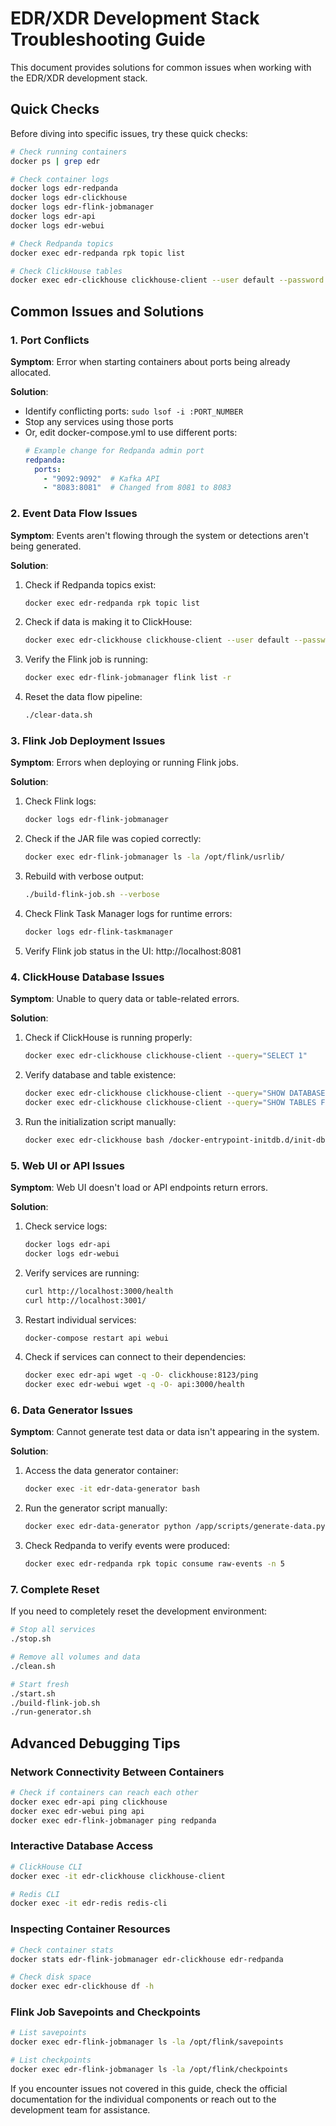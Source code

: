 # EDR/XDR Development Stack Troubleshooting Guide

This document provides solutions for common issues when working with the EDR/XDR development stack.

## Quick Checks

Before diving into specific issues, try these quick checks:

```bash
# Check running containers
docker ps | grep edr

# Check container logs
docker logs edr-redpanda
docker logs edr-clickhouse
docker logs edr-flink-jobmanager
docker logs edr-api
docker logs edr-webui

# Check Redpanda topics
docker exec edr-redpanda rpk topic list

# Check ClickHouse tables
docker exec edr-clickhouse clickhouse-client --user default --password edrpassword --query="SHOW TABLES FROM edr"
```

## Common Issues and Solutions

### 1. Port Conflicts

**Symptom**: Error when starting containers about ports being already allocated.

**Solution**:
- Identify conflicting ports: `sudo lsof -i :PORT_NUMBER`
- Stop any services using those ports
- Or, edit docker-compose.yml to use different ports:
  ```yaml
  # Example change for Redpanda admin port
  redpanda:
    ports:
      - "9092:9092"  # Kafka API
      - "8083:8081"  # Changed from 8081 to 8083
  ```

### 2. Event Data Flow Issues

**Symptom**: Events aren't flowing through the system or detections aren't being generated.

**Solution**:
1. Check if Redpanda topics exist:
   ```bash
   docker exec edr-redpanda rpk topic list
   ```

2. Check if data is making it to ClickHouse:
   ```bash
   docker exec edr-clickhouse clickhouse-client --user default --password edrpassword --query="SELECT count() FROM edr.events"
   ```

3. Verify the Flink job is running:
   ```bash
   docker exec edr-flink-jobmanager flink list -r
   ```

4. Reset the data flow pipeline:
   ```bash
   ./clear-data.sh
   ```

### 3. Flink Job Deployment Issues

**Symptom**: Errors when deploying or running Flink jobs.

**Solution**:
1. Check Flink logs:
   ```bash
   docker logs edr-flink-jobmanager
   ```

2. Check if the JAR file was copied correctly:
   ```bash
   docker exec edr-flink-jobmanager ls -la /opt/flink/usrlib/
   ```

3. Rebuild with verbose output:
   ```bash
   ./build-flink-job.sh --verbose
   ```

4. Check Flink Task Manager logs for runtime errors:
   ```bash
   docker logs edr-flink-taskmanager
   ```

5. Verify Flink job status in the UI: http://localhost:8081

### 4. ClickHouse Database Issues

**Symptom**: Unable to query data or table-related errors.

**Solution**:
1. Check if ClickHouse is running properly:
   ```bash
   docker exec edr-clickhouse clickhouse-client --query="SELECT 1"
   ```

2. Verify database and table existence:
   ```bash
   docker exec edr-clickhouse clickhouse-client --query="SHOW DATABASES"
   docker exec edr-clickhouse clickhouse-client --query="SHOW TABLES FROM edr"
   ```

3. Run the initialization script manually:
   ```bash
   docker exec edr-clickhouse bash /docker-entrypoint-initdb.d/init-db.sh
   ```

### 5. Web UI or API Issues

**Symptom**: Web UI doesn't load or API endpoints return errors.

**Solution**:
1. Check service logs:
   ```bash
   docker logs edr-api
   docker logs edr-webui
   ```

2. Verify services are running:
   ```bash
   curl http://localhost:3000/health
   curl http://localhost:3001/
   ```

3. Restart individual services:
   ```bash
   docker-compose restart api webui
   ```

4. Check if services can connect to their dependencies:
   ```bash
   docker exec edr-api wget -q -O- clickhouse:8123/ping
   docker exec edr-webui wget -q -O- api:3000/health
   ```

### 6. Data Generator Issues

**Symptom**: Cannot generate test data or data isn't appearing in the system.

**Solution**:
1. Access the data generator container:
   ```bash
   docker exec -it edr-data-generator bash
   ```

2. Run the generator script manually:
   ```bash
   docker exec edr-data-generator python /app/scripts/generate-data.py --kafka redpanda:9092 --rate 10 --duration 5 --topic raw-events
   ```

3. Check Redpanda to verify events were produced:
   ```bash
   docker exec edr-redpanda rpk topic consume raw-events -n 5
   ```

### 7. Complete Reset

If you need to completely reset the development environment:

```bash
# Stop all services
./stop.sh

# Remove all volumes and data
./clean.sh

# Start fresh
./start.sh
./build-flink-job.sh
./run-generator.sh
```

## Advanced Debugging Tips

### Network Connectivity Between Containers

```bash
# Check if containers can reach each other
docker exec edr-api ping clickhouse
docker exec edr-webui ping api
docker exec edr-flink-jobmanager ping redpanda
```

### Interactive Database Access

```bash
# ClickHouse CLI
docker exec -it edr-clickhouse clickhouse-client

# Redis CLI
docker exec -it edr-redis redis-cli
```

### Inspecting Container Resources

```bash
# Check container stats
docker stats edr-flink-jobmanager edr-clickhouse edr-redpanda

# Check disk space
docker exec edr-clickhouse df -h
```

### Flink Job Savepoints and Checkpoints

```bash
# List savepoints
docker exec edr-flink-jobmanager ls -la /opt/flink/savepoints

# List checkpoints
docker exec edr-flink-jobmanager ls -la /opt/flink/checkpoints
```

If you encounter issues not covered in this guide, check the official documentation for the individual components or reach out to the development team for assistance.
